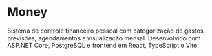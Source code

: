 # Money
Sistema de controle financeiro pessoal com categorização de gastos, previsões, agendamentos e visualização mensal. Desenvolvido com ASP.NET Core, PostgreSQL e frontend em React, TypeScript e Vite.
